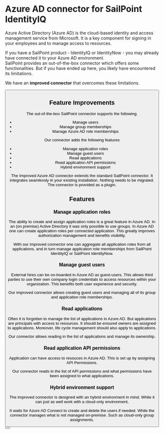 # Azure AD connector for SailPoint IdentityIQ

Azure Active Directory (Azure AD) is the cloud-based identity and access management service from Microsoft. It is a key component for signing in your employees and to manage access to resources.

If you have a SailPoint product - IdentityIQ or IdentityNow - you may already have connected it to your Azure AD environment.  
SailPoint provides an out-of-the-box connector which offers some functionalities. But if you have ended up here, you likely have encountered its limitations.

We have an __improved connector__ that overcomes these limitations.

<Button />

## Feature Improvements

The out-of-the-box SailPoint connector supports the following.

* Manage users
* Manage group memberships
* Manage Azure AD role memberships

Our connector adds the following features

* Manage application roles
* Manage guest users
* Read applications
* Read application API permissions
* Hybrid environment support

The Improved Azure AD connector extends the standard SailPoint connector. It integrates seamlessly in your existing installation. Nothing needs to be migrated. The connector is provided as a plugin.

## Features

### Manage application roles

The ability to create and assign application roles is a great feature in Azure AD. In an (on premise) Active Directory it was only possible to use groups. In Azure AD one can create application roles per connected application. This greatly improves authorization management and benefits visibility.

With our improved connector one can aggregate all application roles from all applications, and in turn manage application role memberships from SailPoint IdentityIQ or SailPoint IdentityNow.

### Manage guest users

External hires can be on-boarded in Azure AD as guest-users. This allows third parties to use their own company login credentials to access resources within your organization. This benefits both user experience and security.

Our improved connector allows creating guest users and managing all of its group and application role memberships.

### Read applications

Often it is forgotten to manage the list of applications in Azure AD. But applications are principals with access to resources. It should be ensured owners are assigned to applications. Moreover, life cycle management should also apply to applications.

Our connector allows reading in the list of applications and manage its ownership.

### Read application API permissions

Application can have access to resouces in Azure AD. This is set up by assigning API Permissions.

Our connector reads in the list of API permissions and what permissions have been assigned to what applications.

### Hybrid environment support

The improved connector is designed with an hybrid environment in mind. While it can just as well work with a cloud-only environment, 

It waits for Azure AD Connect to create and delete the users if needed. While the connector manages what is not managed on-premise. Such as cloud-only group assignments.

<Button />

